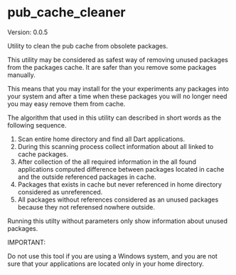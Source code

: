 pub_cache_cleaner
=================

Version: 0.0.5

Utility to clean the pub cache from obsolete packages.

This utility may be considered as safest way of removing unused packages from the packages cache. It are safer than you remove some packages manually.

This means that you may install for the your experiments any packages into your system and after a time when these packages you will no longer need you may easy remove them from cache.

The algorithm that used in this utility can described in short words as the following sequence.

1. Scan entire home directory and find all Dart applications.
2. During this scanning process collect information about all linked to cache packages.
3. After collection of the all required information in the all found applications computed difference between packages located in cache and the outside referenced packages in cache.
4. Packages that exists in cache but never referenced in home directory considered as unreferenced.
5. All packages without references considered as an unused packages because they not referensed nowhere outside.

Running this utilty without parameters only show information about unused packages.

IMPORTANT:

Do not use this tool if you are using a Windows system, and you are not sure that your applications are located only in your home directory.

